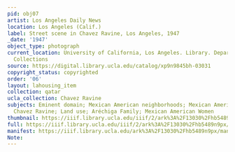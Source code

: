 ```yaml
---
pid: obj07
artist: Los Angeles Daily News
location: Los Angeles (Calif.)
label: Street scene in Chavez Ravine, Los Angeles, 1947
_date: '1947'
object_type: photograph
current_location: University of California, Los Angeles. Library. Department of Special
  Collections
source: https://digital.library.ucla.edu/catalog/xp9n9845bh-03031
copyright_status: copyrighted
order: '06'
layout: lahousing_item
collection: qatar
ucla_collection: Chavez Ravine
subjects: Eminent domain; Mexican American neighborhoods; Mexican Americans; Environment;
  Chavez Ravine; Land use; Aréchiga Family; Mexican American Women
thumbnail: https://iiif.library.ucla.edu/iiif/2/ark%3A%2F13030%2Fhb5489n9px/full/250,/0/default.jpg
full: https://iiif.library.ucla.edu/iiif/2/ark%3A%2F13030%2Fhb5489n9px/full/full/0/default.jpg
manifest: https://iiif.library.ucla.edu/ark%3A%2F13030%2Fhb5489n9px/manifest
Note: 
---
```

